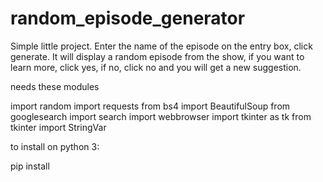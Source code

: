 # random_episode_generator

Simple little project. Enter the name of the episode on the entry box, click generate. It will display a random episode from the show, if you want to learn more, click yes, if no, click no and you will get a new suggestion.

needs these modules

import random
import requests
from bs4 import BeautifulSoup
from googlesearch import search
import webbrowser
import tkinter as tk
from tkinter import StringVar

to install on python 3:

pip install <module name>
